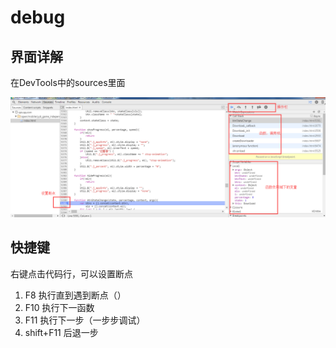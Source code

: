 # debug

## 界面详解

在DevTools中的sources里面

![debug](../../image/chrome-debug.png)

## 快捷键

右键点击代码行，可以设置断点

1. F8 执行直到遇到断点（）
2. F10 执行下一函数
3. F11 执行下一步（一步步调试）
4. shift+F11 后退一步